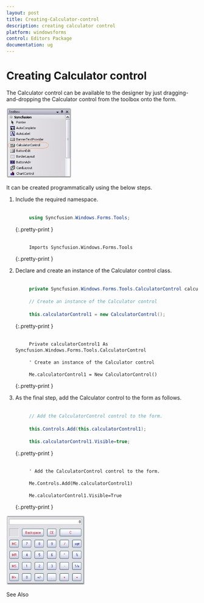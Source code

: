 ```yaml
---
layout: post
title: Creating-Calculator-control
description: creating calculator control
platform: windowsforms
control: Editors Package
documentation: ug
---
```


# Creating Calculator control

The Calculator control can be available to the designer by just dragging-and-dropping the Calculator control from the toolbox onto the form. 

![](Overview_images/Overview_img111.jpeg) 



It can be created programmatically using the below steps.

1. Include the required namespace.

   ~~~ c#

        using Syncfusion.Windows.Forms.Tools;

   ~~~
   {:.pretty-print }

   ~~~ vbnet

        Imports Syncfusion.Windows.Forms.Tools

   ~~~
   {:.pretty-print }

2. Declare and create an instance of the Calculator control class.

   ~~~ c#

        private Syncfusion.Windows.Forms.Tools.CalculatorControl calculatorControl1;

		// Create an instance of the Calculator control
		
		this.calculatorControl1 = new CalculatorControl();

   ~~~
   {:.pretty-print }

   ~~~ vbnet

        Private calculatorControl1 As Syncfusion.Windows.Forms.Tools.CalculatorControl

		' Create an instance of the Calculator control

		Me.calculatorControl1 = New CalculatorControl()

   ~~~
   {:.pretty-print }

3. As the final step, add the Calculator control to the form as follows.

   ~~~ c#

        // Add the CalculatorControl control to the form.

		this.Controls.Add(this.calculatorControl1);

		this.calculatorControl1.Visible=true;

   ~~~
   {:.pretty-print }

   ~~~ vbnet

        ' Add the CalculatorControl control to the form.

		Me.Controls.Add(Me.calculatorControl1)

		Me.calculatorControl1.Visible=True

   ~~~
   {:.pretty-print }

![](Overview_images/Overview_img112.jpeg) 



See Also